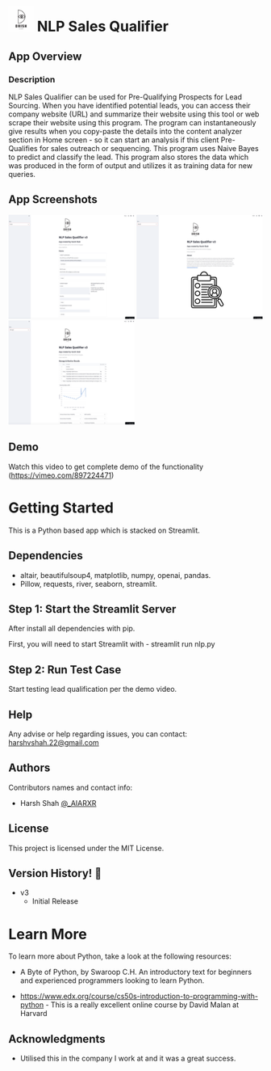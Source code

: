 
  # <img src="./img/drishlabs.png" width="50"> NLP Sales Qualifier

## App Overview

### Description

NLP Sales Qualifier can be used for Pre-Qualifying Prospects for Lead Sourcing. When you have identified potential leads, you can access their company website (URL) and summarize their website using this tool or web scrape their website using this program. 
The program can instantaneously give results when you copy-paste the details into the content analyzer section in Home screen - so it can start an analysis if this client Pre-Qualifies for sales outreach or sequencing. 
This program uses Naive Bayes to predict and classify the lead. This program also stores the data which was produced in the form of output and utilizes it as training data for new queries.

## App Screenshots
<p float="left">
<img src="./img/image1.png" width="250">
<img src="./img/image2.png" width="250">
<img src="./img/image3.png" width="250">
</p>

## Demo
Watch this video to get complete demo of the functionality (https://vimeo.com/897224471)


# Getting Started

This is a Python based app which is stacked on Streamlit.

## Dependencies
* altair, beautifulsoup4, matplotlib, numpy, openai, pandas.
* Pillow, requests, river, seaborn, streamlit.

## Step 1: Start the Streamlit Server

After install all dependencies with pip.

First, you will need to start Streamlit with - streamlit run nlp.py


## Step 2: Run Test Case

Start testing lead qualification per the demo video.

## Help

Any advise or help regarding issues, you can contact: harshvshah.22@gmail.com

## Authors

Contributors names and contact info:
* Harsh Shah [@_AIARXR](https://twitter.com/_AIARXR)

## License

This project is licensed under the MIT License.

## Version History! :tada:

* v3
    * Initial Release

# Learn More

  To learn more about Python, take a look at the following resources:

* A Byte of Python, by Swaroop C.H. An introductory text for beginners and experienced programmers looking to learn Python.

* https://www.edx.org/course/cs50s-introduction-to-programming-with-python - This is a really excellent online course by David Malan at Harvard

## Acknowledgments

* Utilised this in the company I work at and it was a great success.

